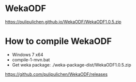 # WekaODF

https://pulipulichen.github.io/WekaODF/WekaODF1.0.5.zip

# How to compile WekaODF

- Windows 7 x64
- compile-1-mvn.bat
- Get weka package: ./weka-package-dist/WekaODF1.0.5.zip

https://github.com/pulipulichen/WekaODF/releases
